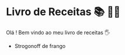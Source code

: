 # Livro de Receitas :books: :man_cook:

Olá ! Bem vindo ao meu livro de receitas :raised_hand_with_fingers_splayed:

- Strogonoff de frango 